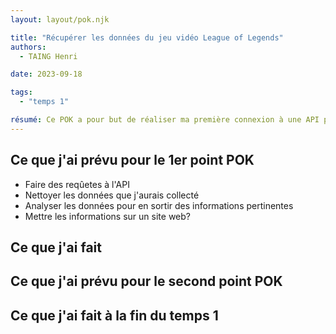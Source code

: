 ```yaml
---
layout: layout/pok.njk

title: "Récupérer les données du jeu vidéo League of Legends"
authors:
  - TAING Henri

date: 2023-09-18

tags:
  - "temps 1"

résumé: Ce POK a pour but de réaliser ma première connexion à une API pour y récupérer des données. L'entreprise Riot Games donne accès aux données de son jeu League of Legends à travers cette API.
---
```


## Ce que j'ai prévu pour le 1er point POK

- Faire des reqûetes à l'API
- Nettoyer les données que j'aurais collecté
- Analyser les données pour en sortir des informations pertinentes
- Mettre les informations sur un site web?

## Ce que j'ai fait

## Ce que j'ai prévu pour le second point POK

## Ce que j'ai fait à la fin du temps 1
